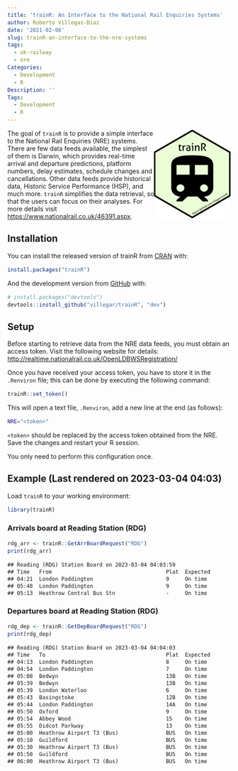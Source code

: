 ```yaml
---
title: 'trainR: An Interface to the National Rail Enquiries Systems'
author: Roberto Villegas-Diaz
date: '2021-02-08'
slug: trainR-an-interface-to-the-nre-systems
tags:
  - uk-railway
  - nre
Categories:
  - Development
  - R
Description: ''
Tags:
  - Development
  - R
---
```


<img src="https://raw.githubusercontent.com/villegar/trainR/main/inst/images/logo.png" alt="logo" align="right" height=200px/>

The goal of `trainR` is to provide a simple interface to the 
National Rail Enquiries (NRE) systems. There are few data feeds 
available, the simplest of them is Darwin, which provides real-time 
arrival and departure predictions, platform numbers, delay estimates, 
schedule changes and cancellations. Other data feeds provide historical 
data, Historic Service Performance (HSP), and much more. `trainR` 
simplifies the data retrieval, so that the users can focus on their 
analyses. For more details visit 
https://www.nationalrail.co.uk/46391.aspx.

## Installation

You can install the released version of trainR from [CRAN](https://CRAN.R-project.org) with:

``` r
install.packages("trainR")
```

And the development version from [GitHub](https://github.com/) with:

``` r
# install.packages("devtools")
devtools::install_github("villegar/trainR", "dev")
```

## Setup
Before starting to retrieve data from the NRE data feeds, you must obtain an access token. 
Visit the following website for details: http://realtime.nationalrail.co.uk/OpenLDBWSRegistration/

Once you have received your access token, you have to store it in the `.Renviron` file; this can be 
done by executing the following command:


```r
trainR::set_token()
```

This will open a text file, `.Renviron`, add a new line at the end (as follows):

```bash
NRE="<token>"
```

`<token>` should be replaced by the access token obtained from the NRE. Save the changes and restart 
your R session.

You only need to perform this configuration once.

## Example (Last rendered on 2023-03-04 04:03)

Load `trainR` to your working environment:

```r
library(trainR)
```

### Arrivals board at Reading Station (RDG)


```r
rdg_arr <- trainR::GetArrBoardRequest("RDG")
print(rdg_arr)
```

```
## Reading (RDG) Station Board on 2023-03-04 04:03:59
## Time   From                                    Plat  Expected
## 04:21  London Paddington                       9     On time
## 05:48  London Paddington                       9     On time
## 05:13  Heathrow Central Bus Stn                -     On time
```

### Departures board at Reading Station (RDG)


```r
rdg_dep <- trainR::GetDepBoardRequest("RDG")
print(rdg_dep)
```

```
## Reading (RDG) Station Board on 2023-03-04 04:04:03
## Time   To                                      Plat  Expected
## 04:13  London Paddington                       8     On time
## 04:54  London Paddington                       7     On time
## 05:08  Bedwyn                                  13B   On time
## 05:39  Bedwyn                                  13B   On time
## 05:39  London Waterloo                         6     On time
## 05:43  Basingstoke                             12B   On time
## 05:44  London Paddington                       14A   On time
## 05:50  Oxford                                  9     On time
## 05:54  Abbey Wood                              15    On time
## 05:55  Didcot Parkway                          13    On time
## 05:00  Heathrow Airport T3 (Bus)               BUS   On time
## 05:10  Guildford                               BUS   On time
## 05:30  Heathrow Airport T3 (Bus)               BUS   On time
## 05:50  Guildford                               BUS   On time
## 06:00  Heathrow Airport T3 (Bus)               BUS   On time
```
